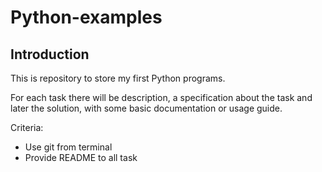 # Python-examples
## Introduction

This is repository to store my first Python programs.

For each task there will be description, a specification about the task and later the solution, with some basic documentation or usage guide.

Criteria:
+ Use git from terminal
+ Provide README to all task
